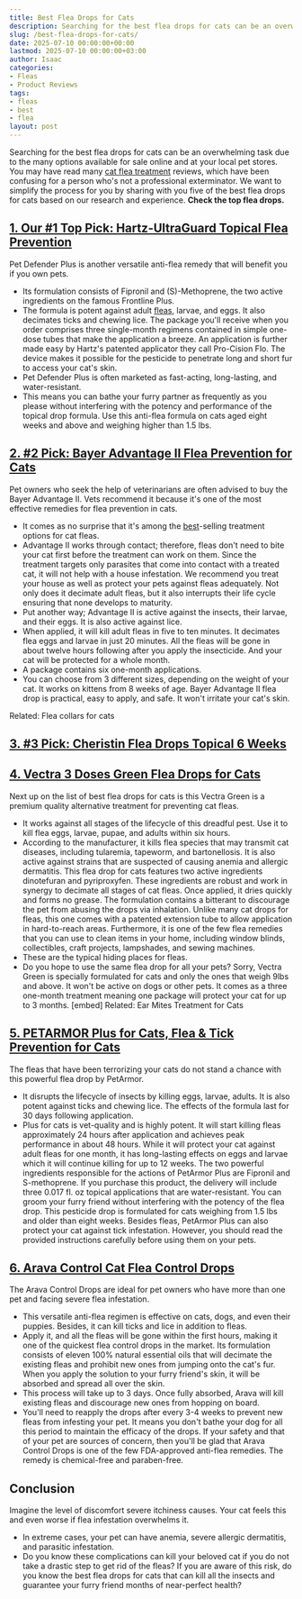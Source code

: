 ```yaml
---
title: Best Flea Drops for Cats
description: Searching for the best flea drops for cats can be an overwhelming task due to the many options available for sale online and at your local pet stores. You may...
slug: /best-flea-drops-for-cats/
date: 2025-07-10 00:00:00+00:00
lastmod: 2025-07-10 00:00:00+03:00
author: Isaac
categories:
- Fleas
- Product Reviews
tags:
- fleas
- best
- flea
layout: post
---
```

Searching for the best flea drops for cats can be an overwhelming task due to the many options available for sale online and at your local pet stores.
You may have read many
[cat flea treatment](https://pestpolicy.com/best-flea-treatment-for-cats/)
reviews, which have been confusing for a person who's not a professional exterminator.
We want to simplify the process for you by sharing with you five of the best flea drops for cats based on our research and experience.
**Check the top flea drops.**

## [1. Our #1 Top Pick: Hartz-UltraGuard Topical Flea Prevention](https://www.amazon.com/dp/B07D3DTSDT/?tag=p-policy-20)

Pet Defender Plus is another versatile anti-flea remedy that will benefit you if you own pets.
- Its formulation consists of Fipronil and (S)-Methoprene, the two active ingredients on the famous Frontline Plus.
- The formula is potent against adult [fleas](https://pestpolicy.com/best-flea-carpet-powder/), larvae, and eggs. It also decimates ticks and chewing lice.
The package you'll receive when you order comprises three single-month regimens contained in simple one-dose tubes that make the application a breeze.
An application is further made easy by Hartz's patented applicator they call Pro-Cision Flo. The device makes it possible for the pesticide to penetrate long and short fur to access your cat's skin.
- Pet Defender Plus is often marketed as fast-acting, long-lasting, and water-resistant.
- This means you can bathe your furry partner as frequently as you please without interfering with the potency and performance of the topical drop formula.
Use this anti-flea formula on cats aged eight weeks and above and weighing higher than 1.5 lbs.

## [2. #2 Pick: Bayer Advantage II Flea Prevention for Cats](https://www.amazon.com/dp/B004QBDO0M/?tag=p-policy-20)

Pet owners who seek the help of veterinarians are often advised to buy the Bayer Advantage II. Vets recommend it because it's one of the most effective remedies for flea prevention in cats.
- It comes as no surprise that it's among the [best](https://pestpolicy.com/best-flea-collar-for-dogs/)-selling treatment options for cat fleas.
- Advantage II works through contact; therefore, fleas don't need to bite your cat first before the treatment can work on them.
Since the treatment targets only parasites that come into contact with a treated cat, it will not help with a house infestation.
We recommend you treat your house as well as protect your pets against fleas adequately.
Not only does it decimate adult fleas, but it also interrupts their life cycle ensuring that none develops to maturity.
- Put another way; Advantage II is active against the insects, their larvae, and their eggs. It is also active against lice.
- When applied, it will kill adult fleas in five to ten minutes. It decimates flea eggs and larvae in just 20 minutes.
All the fleas will be gone in about twelve hours following after you apply the insecticide. And your cat will be protected for a whole month.
- A package contains six one-month applications.
- You can choose from 3 different sizes, depending on the weight of your cat. It works on kittens from 8 weeks of age.
Bayer Advantage II flea drop is practical, easy to apply, and safe. It won't irritate your cat's skin.

Related:
Flea collars for cats
## [3. #3 Pick: Cheristin Flea Drops Topical 6 Weeks](https://www.amazon.com/dp/B07DJVPKTW/?tag=p-policy-20)


## [4. Vectra 3 Doses Green Flea Drops for Cats](https://www.amazon.com/dp/B00852H58K/?tag=p-policy-20)

Next up on the list of best flea drops for cats is this Vectra Green is a premium quality alternative treatment for preventing cat fleas.
- It works against all stages of the lifecycle of this dreadful pest. Use it to kill flea eggs, larvae, pupae, and adults within six hours.
- According to the manufacturer, it kills flea species that may transmit cat diseases, including tularemia, tapeworm, and bartonellosis.
It is also active against strains that are suspected of causing anemia and allergic dermatitis.
This flea drop for cats features two active ingredients  dinotefuran and pyriproxyfen. These ingredients are robust and work in synergy to decimate all stages of cat fleas.
Once applied, it dries quickly and forms no grease. The formulation contains a bitterant to discourage the pet from abusing the drops via inhalation.
Unlike many cat drops for fleas, this one comes with a patented extension tube to allow application in hard-to-reach areas.
Furthermore, it is one of the few flea remedies that you can use to clean items in your home, including window blinds, collectibles, craft projects, lampshades, and sewing machines.
- These are the typical hiding places for fleas.
- Do you hope to use the same flea drop for all your pets? Sorry, Vectra Green is specially formulated for cats and only the ones that weigh 9lbs and above.
It won't be active on dogs or other pets. It comes as a three one-month treatment meaning one package will protect your cat for up to 3 months.
[embed]
Related:
Ear Mites Treatment for Cats
## [5. PETARMOR Plus for Cats, Flea & Tick Prevention for Cats](https://www.amazon.com/dp/B00WWP1G40/?tag=p-policy-20)

The fleas that have been terrorizing your cats do not stand a chance with this powerful flea drop by PetArmor.
- It disrupts the lifecycle of insects by killing eggs, larvae, adults. It is also potent against ticks and chewing lice. The effects of the formula last for 30 days following application.
- Plus for cats is vet-quality and is highly potent. It will start killing fleas approximately 24 hours after application and achieves peak performance in about 48 hours.
While it will protect your cat against adult fleas for one month, it has long-lasting effects on eggs and larvae which it will continue killing for up to 12 weeks.
The two powerful ingredients responsible for the actions of PetArmor Plus are Fipronil and S-methoprene.
If you purchase this product, the delivery will include three 0.017 fl. oz topical applications that are water-resistant. You can groom your furry friend without interfering with the potency of the flea drop.
This pesticide drop is formulated for cats weighing from 1.5 lbs and older than eight weeks.
Besides fleas, PetArmor Plus can also protect your cat against tick infestation. However, you should read the provided instructions carefully before using them on your pets.
## [6. Arava Control Cat Flea Control Drops](https://www.amazon.com/dp/B01MS0VZYF/?tag=p-policy-20)

The Arava Control Drops are ideal for pet owners who have more than one pet and facing severe flea infestation.
- This versatile anti-flea regimen is effective on cats, dogs, and even their puppies. Besides, it can kill ticks and lice in addition to fleas.
- Apply it, and all the fleas will be gone within the first hours, making it one of the quickest flea control drops in the market.
Its formulation consists of eleven 100% natural essential oils that will decimate the existing fleas and prohibit new ones from jumping onto the cat's fur.
When you apply the solution to your furry friend's skin, it will be absorbed and spread all over the skin.
- This process will take up to 3 days. Once fully absorbed, Arava will kill existing fleas and discourage new ones from hopping on board.
- You'll need to reapply the drops after every 3-4 weeks to prevent new fleas from infesting your pet.
It means you don't bathe your dog for all this period to maintain the efficacy of the drops.
If your safety and that of your pet are sources of concern, then you'll be glad that Arava Control Drops is one of the few FDA-approved anti-flea remedies. The remedy is chemical-free and paraben-free.
## Conclusion
Imagine the level of discomfort severe itchiness causes. Your cat feels this and even worse if flea infestation overwhelms it.
- In extreme cases, your pet can have anemia, severe allergic dermatitis, and parasitic infestation.
- Do you know these complications can kill your beloved cat if you do not take a drastic step to get rid of the fleas?
If you are aware of this risk, do you know the best flea drops for cats that can kill all the insects and guarantee your furry friend months of near-perfect health?
